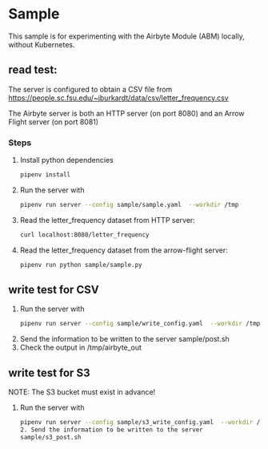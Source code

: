 # Sample

This sample is for experimenting with the Airbyte Module (ABM) locally,
without Kubernetes.

## read test:
The server is configured to obtain a CSV file from
https://people.sc.fsu.edu/~jburkardt/data/csv/letter_frequency.csv

The Airbyte server is both an HTTP server (on port 8080) and an
Arrow Flight server (on port 8081)

### Steps
1. Install python dependencies
    ```bash
    pipenv install
    ```
1. Run the server with
    ```bash
    pipenv run server --config sample/sample.yaml  --workdir /tmp
    ```
1. Read the letter_frequency dataset from HTTP server:
    ```bash
    curl localhost:8080/letter_frequency
    ```
1. Read the letter_frequency dataset from the arrow-flight server:
   ```bash
   pipenv run python sample/sample.py
    ```
## write test for CSV
1. Run the server with
    ```bash
    pipenv run server --config sample/write_config.yaml  --workdir /tmp
2. Send the information to be written to the server
   sample/post.sh
3. Check the output in /tmp/airbyte_out

## write test for S3
NOTE:  The S3 bucket must exist in advance!
1. Run the server with
    ```bash
   pipenv run server --config sample/s3_write_config.yaml  --workdir /tmp
   2. Send the information to be written to the server
   sample/s3_post.sh